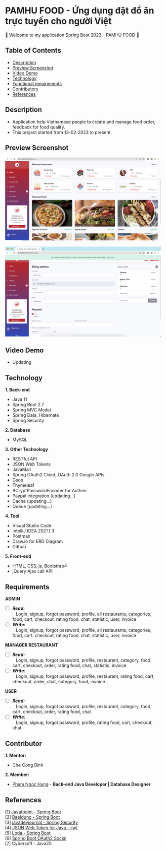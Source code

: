 # PAMHU FOOD - Ứng dụng đặt đồ ăn trực tuyến cho người Việt
:wave: Welcome to my application Spring Boot 2023 - PAMHU FOOD :wave:

## Table of Contents
- [Description](#description)
- [Preview Screenshot](#preview-screenshot)
- [Video Demo](#video-demo)
- [Technology](#technology)
- [Functional requirements](#requirements)
- [Contributors](#contributors)
- [References](#references)

## Description
- Application help Vietnamese people to create and manage food order, feedback for food quality.
- This project started from 13-02-2023 to present.

## Preview Screenshot
<div>
  <img src="https://raw.githubusercontent.com/gherangme/pamhu-food/main/food/preview%20screenshot/Screenshot%201.png"><br><br>
  <img src="https://github.com/gherangme/pamhu-food/blob/f0f1dbba006c2ddfddbfa1b299aede262785820a/food/preview%20screenshot/checkout.png">
</div>

## Video Demo
- Updating
  
## Technology

**1. Back-end**
  - Java 11
  - Spring Boot 2.7
  - Spring MVC Model
  - Spring Data, Hibernate
  - Spring Security

**2. Database**
  - MySQL

**3. Other Technology**
- RESTful API
- JSON Web Tokens
- JavaMail
- Spring OAuth2 Client, OAuth 2.0 Google APIs
- Gson
- Thymeleaf
- BCryptPasswordEncoder for Authen
- Paypal integration (updating...)
- Cache (updating...)
- Queue (updating...)

**4. Tool**
  - Visual Studio Code
  - IntelliJ IDEA 2021.1.3
  - Postman
  - Draw.io for ERD Diagram
  - Github

**5. Front-end**
  - HTML, CSS, js, Bootstrap4
  - jQuery Ajax call API
## Requirements

**ADMIN**
  - [ ] ***Read:*** <br>
  &ensp; Login, signup, forgot password, profile, all restaurants, categories, food, cart, checkout, rating food, chat, statistic, user, invoice
  - [ ] ***Write:*** <br>
  &ensp; Login, signup, forgot password, profile, all restaurants, categories, food, cart, checkout, rating food, chat, statistic, user, invoice
  
**MANAGER RESTAURANT**
  - [ ] ***Read:*** <br>
  &ensp; Login, signup, forgot password, profile, restaurant, category, food, cart, checkout, order, rating food, chat, statistic, invoice
  - [ ] ***Write:*** <br>
  &ensp; Login, signup, forgot password, profile, restaurant, rating food, cart, checkout, order, chat, category, food, invoice
  
**USER**
  - [ ] ***Read:*** <br>
  &ensp; Login, signup, forgot password, profile, restaurant, category, food, cart, checkout, order, rating food, chat
  - [ ] ***Write:*** <br>
  &ensp; Login, signup, forgot password, profile, rating food, cart, checkout, chat <br>

## Contributor
**1. Mentor:**
- Che Cong Binh

**2. Member:**
- [Pham Ngoc Hung](https://github.com/gherangme) - **Back-end Java Developer | Database Designer**

## References
[1] [Javatpoint - Spring Boot](https://www.javatpoint.com/spring-boot-tutorial) <br>
[2] [Baeldung - Spring Boot](https://www.baeldung.com/spring-boot) <br>
[3] [javadevjournal - Spring Security](https://www.javadevjournal.com/spring-security-tutorial/) </br>
[4] [JSON Web Token for Java - jjwt](https://github.com/jwtk/jjwt) </br>
[5] [Loda - Spring Boot](https://https://loda.me/) </br>
[6] [Spring Boot OAuth2 Social](https://www.callicoder.com/spring-boot-security-oauth2-social-login-part-1/) </br>
[7] Cybersoft - Java20
